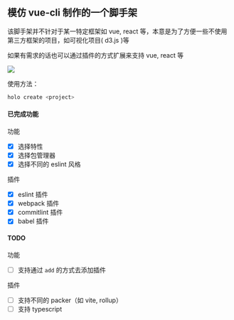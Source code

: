 ## 模仿 vue-cli 制作的一个脚手架

该脚手架并不针对于某一特定框架如 vue, react 等，本意是为了方便一些不使用第三方框架的项目，如可视化项目( d3.js )等

如果有需求的话也可以通过插件的方式扩展来支持 vue, react 等

![](https://i.loli.net/2021/04/04/uikQC1c7srzSeXh.gif)

使用方法：

```bash
holo create <project>
```

#### 已完成功能

功能

- [x] 选择特性
- [x] 选择包管理器
- [x] 选择不同的 eslint 风格

插件

- [x] eslint 插件
- [x] webpack 插件
- [x] commitlint 插件
- [x] babel 插件

#### TODO

功能

- [ ] 支持通过 `add` 的方式去添加插件

插件

- [ ] 支持不同的 packer（如 vite, rollup）
- [ ] 支持 typescript
